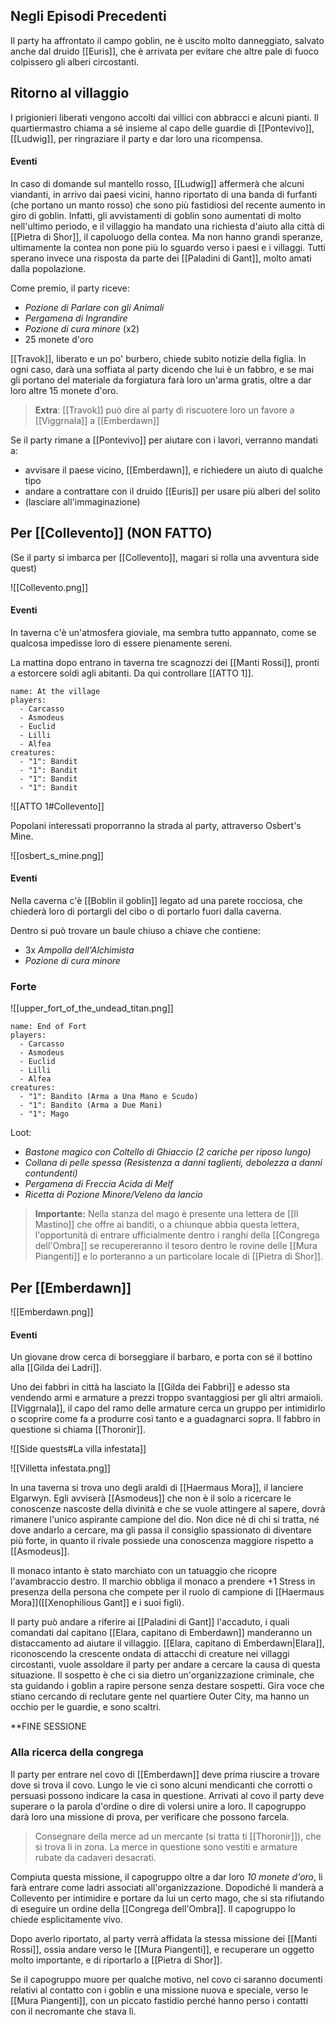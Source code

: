 ## Negli Episodi Precedenti

Il party ha affrontato il campo goblin, ne è uscito molto danneggiato, salvato anche dal druido [[Euris]], che è arrivata per evitare che altre pale di fuoco colpissero gli alberi circostanti.

## Ritorno al villaggio

I prigionieri liberati vengono accolti dai villici con abbracci e alcuni pianti.
Il quartiermastro chiama a sé insieme al capo delle guardie di [[Pontevivo]], [[Ludwig]], per ringraziare il party e dar loro una ricompensa.

#### Eventi
In caso di domande sul mantello rosso, [[Ludwig]] affermerà che alcuni viandanti, in arrivo dai paesi vicini, hanno riportato di una banda di furfanti (che portano un manto rosso) che sono più fastidiosi del recente aumento in giro di goblin. 
Infatti, gli avvistamenti di goblin sono aumentati di molto nell'ultimo periodo, e il villaggio ha mandato una richiesta d'aiuto alla città di [[Pietra di Shor]], il capoluogo della contea. Ma non hanno grandi speranze, ultimamente la contea non pone più lo sguardo verso i paesi e i villaggi. Tutti sperano invece una risposta da parte dei [[Paladini di Gant]], molto amati dalla popolazione.

Come premio, il party riceve:
- _Pozione di Parlare con gli Animali_
- _Pergamena di Ingrandire_
- _Pozione di cura minore_ (x2)
- 25 monete d'oro

[[Travok]], liberato e un po' burbero, chiede subito notizie della figlia. In ogni caso, darà una soffiata al party dicendo che lui è un fabbro, e se mai gli portano del materiale da forgiatura farà loro un'arma gratis, oltre a dar loro altre 15 monete d'oro. 
>**Extra**: [[Travok]] può dire al party di riscuotere loro un favore a [[Viggrnala]] a [[Emberdawn]]

Se il party rimane a [[Pontevivo]] per aiutare con i lavori, verranno mandati a:
- avvisare il paese vicino, [[Emberdawn]], e richiedere un aiuto di qualche tipo
- andare a contrattare con il druido [[Euris]] per usare più alberi del solito
- (lasciare all'immaginazione)


## Per [[Collevento]] (NON FATTO)

(Se il party si imbarca per [[Collevento]], magari si rolla una avventura side quest)

![[Collevento.png]]
#### Eventi

In taverna c'è un'atmosfera gioviale, ma sembra tutto appannato, come se qualcosa impedisse loro di essere pienamente sereni.

La mattina dopo entrano in taverna tre scagnozzi dei [[Manti Rossi]], pronti a estorcere soldi agli abitanti. Da qui controllare [[ATTO 1]].

```encounter
name: At the village
players:
  - Carcasso
  - Asmodeus
  - Euclid
  - Lilli
  - Alfea
creatures:
  - "1": Bandit
  - "1": Bandit
  - "1": Bandit
  - "1": Bandit
```

 
![[ATTO 1#Collevento]]

 Popolani interessati proporranno la strada al party, attraverso Osbert's Mine. 

![[osbert_s_mine.png]]

#### Eventi
Nella caverna c'è [[Boblin il goblin]] legato ad una parete rocciosa, che chiederà loro di portargli del cibo o di portarlo fuori dalla caverna.

Dentro si può trovare un baule chiuso a chiave che contiene:
- 3x _Ampolla dell'Alchimista_
- _Pozione di cura minore_


### Forte
![[upper_fort_of_the_undead_titan.png]]

```encounter
name: End of Fort
players:
  - Carcasso
  - Asmodeus
  - Euclid
  - Lilli
  - Alfea
creatures:
  - "1": Bandito (Arma a Una Mano e Scudo)
  - "1": Bandito (Arma a Due Mani)
  - "1": Mago
```

Loot:
- _Bastone magico con Coltello di Ghiaccio (2 cariche per riposo lungo)_ 
- _Collana di pelle spessa (Resistenza a danni taglienti, debolezza a danni contundenti)_
- _Pergamena di Freccia Acida di Melf_ 
- _Ricetta di Pozione Minore/Veleno da lancio_

> **Importante:**
> Nella stanza del mago è presente una lettera de [[Il Mastino]] che offre ai banditi, o a chiunque abbia questa lettera, l'opportunità di entrare ufficialmente dentro i ranghi della [[Congrega dell'Ombra]] se recupereranno il tesoro dentro le rovine delle [[Mura Piangenti]] e lo porteranno a un particolare locale di [[Pietra di Shor]].  


## Per [[Emberdawn]]
![[Emberdawn.png]]

#### Eventi
Un giovane drow cerca di borseggiare il barbaro, e porta con sé il bottino alla [[Gilda dei Ladri]]. 

Uno dei fabbri in città ha lasciato la [[Gilda dei Fabbri]] e adesso sta vendendo armi e armature a prezzi troppo svantaggiosi per gli altri armaioli. [[Viggrnala]], il capo del ramo delle armature cerca un gruppo per intimidirlo o scoprire come fa a produrre così tanto e a guadagnarci sopra. Il fabbro in questione si chiama [[Thoronir]].

![[Side quests#La villa infestata]]

![[Villetta infestata.png]]

In una taverna si trova uno degli araldi di [[Haermaus Mora]], il lanciere Elgarwyn. Egli avviserà [[Asmodeus]] che non è il solo a ricercare le conoscenze nascoste della divinità e che se vuole attingere al sapere, dovrà rimanere l'unico aspirante campione del dio.
Non dice né di chi si tratta, né dove andarlo a cercare, ma gli passa il consiglio spassionato di diventare più forte, in quanto il rivale possiede una conoscenza maggiore rispetto a [[Asmodeus]].

Il monaco intanto è stato marchiato con un tatuaggio che ricopre l'avambraccio destro. Il marchio obbliga il monaco a prendere +1 Stress in presenza della persona che compete per il ruolo di campione di [[Haermaus Mora]]([[Xenophilious Gant]] e i suoi figli).

Il party può andare a riferire ai [[Paladini di Gant]] l'accaduto, i quali comandati dal capitano [[Elara, capitano di Emberdawn]] manderanno un distaccamento ad aiutare il villaggio. [[Elara, capitano di Emberdawn|Elara]], riconoscendo la crescente ondata di attacchi di creature nei villaggi circostanti, vuole assoldare il party per andare a cercare la causa di questa situazione. Il sospetto è che ci sia dietro un'organizzazione criminale, che sta guidando i goblin a rapire persone senza destare sospetti. Gira voce che stiano cercando di reclutare gente nel quartiere Outer City, ma hanno un occhio per le guardie, e sono scaltri. 

**FINE SESSIONE

###  Alla ricerca della congrega

Il party per entrare nel covo di [[Emberdawn]] deve prima riuscire a trovare dove si trova il covo. Lungo le vie ci sono alcuni mendicanti che corrotti o persuasi possono indicare la casa in questione. Arrivati al covo il party deve superare o la parola d'ordine o dire di volersi unire a loro. Il capogruppo darà loro una missione di prova, per verificare che possono farcela.
> Consegnare della merce ad un mercante (si tratta ti [[Thoronir]]), che si trova lì in zona. La merce in questione sono vestiti e armature rubate da cadaveri desacrati.

Compiuta questa missione, il capogruppo oltre a dar loro _10 monete d'oro_, li farà entrare come ladri associati all'organizzazione. Dopodiché li manderà a Collevento per intimidire e portare da lui un certo mago, che si sta rifiutando di eseguire un ordine della [[Congrega dell'Ombra]]. Il capogruppo lo chiede esplicitamente vivo. 

Dopo averlo riportato,  al party verrà affidata la stessa missione dei [[Manti Rossi]], ossia andare verso le [[Mura Piangenti]], e recuperare un oggetto molto importante, e di riportarlo a [[Pietra di Shor]]. 

Se il capogruppo muore per qualche motivo, nel covo ci saranno documenti relativi al contatto con i goblin e una missione nuova e speciale, verso le [[Mura Piangenti]], con un piccato fastidio perché hanno perso i contatti con il necromante che stava lì.